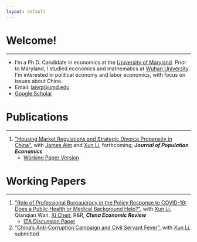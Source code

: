 ```yaml
---
layout: default
---
```


# Welcome!
-------------------------------------------
* I’m a Ph.D. Candidate in economics at the [University of Maryland](https://www.umd.edu/). Prior to Maryland, I studied economics and mathematics at [Wuhan University](https://www.whu.edu.cn/). I'm interested in political economy and labor economics, with focus on issues about China.
* Email: [laiwz@umd.edu](mailto:laiwz@umd.edu)
* [Google Scholar](https://scholar.google.com/citations?user=6rN7IhEAAAAJ&hl=en)


# Publications
------------------------------------------
1. ["Housing Market Regulations and Strategic Divorce Propensity in China"](https://link.springer.com/article/10.1007/s00148-021-00853-2), with [James Alm](https://liberalarts.tulane.edu/departments/economics/people/james-alm) and [Xun Li](https://sites.google.com/site/xlihomepage/), forthcoming, ***Journal of Population Economics***
    - [Working Paper Version](https://papers.ssrn.com/sol3/papers.cfm?abstract_id=3480934)


# Working Papers
------------------------------------------
1. ["Role of Professional Bureaucracy in the Policy Response to COVID-19: Does a Public Health or Medical Background Help?"](https://papers.ssrn.com/sol3/papers.cfm?abstract_id=3713238), with [Xun Li](https://sites.google.com/site/xlihomepage/), Qianqian Wan, [Xi Chen](https://sites.google.com/site/xichennj/), R&R, ***China Economic Review***
   - [IZA Discussion Paper](https://www.iza.org/publications/dp/14710)
2. ["China’s Anti-Corruption Campaign and Civil Servant Fever"](https://papers.ssrn.com/sol3/papers.cfm?abstract_id=3662406), with [Xun Li](https://sites.google.com/site/xlihomepage/), submitted
